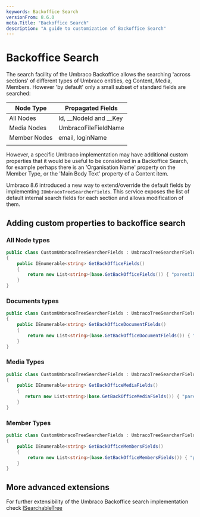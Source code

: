 ```yaml
---
keywords: Backoffice Search
versionFrom: 8.6.0
meta.Title: "Backoffice Search"
description: "A guide to customization of Backoffice Search"
---
```


# Backoffice Search

The search facility of the Umbraco Backoffice allows the searching 'across sections' of different types of Umbraco entities, eg Content, Media, Members. However 'by default' only a small subset of standard fields are searched:

| Node Type    | Propagated Fields      |
| ------------ | ---------------------- |
| All Nodes    | Id, __NodeId and __Key |
| Media Nodes  | UmbracoFileFieldName   |
| Member Nodes | email, loginName       |
|              |                        |

However, a specific Umbraco implementation may have additional custom properties that it would be useful to be considered in a Backoffice Search, for example perhaps there is an 'Organisation Name' property on the Member Type, or the 'Main Body Text' property of a Content item. 

Umbraco 8.6 introduced a new way to extend/override the default fields by implementing `IUmbracoTreeSearcherFields`. This service exposes the list of default internal search fields for each section and allows modification of them.

## Adding custom properties to backoffice search

### All Node types

```csharp
public class CustomUmbracoTreeSearcherFields : UmbracoTreeSearcherFields, IUmbracoTreeSearcherFields
{
    public IEnumerable<string> GetBackOfficeFields()
    {
        return new List<string>(base.GetBackOfficeFields()) { "parentID" };
    }
}
```

### Documents types

```csharp
public class CustomUmbracoTreeSearcherFields : UmbracoTreeSearcherFields, IInternalSearchConstants
{
    public IEnumerable<string> GetBackOfficeDocumentFields()
    {
        return new List<string>(base.GetBackOfficeDocumentFields()) { "parentID" };
    }
}
```

### Media Types

```csharp
public class CustomUmbracoTreeSearcherFields : UmbracoTreeSearcherFields, IUmbracoTreeSearcherFields
{
    public IEnumerable<string> GetBackOfficeMediaFields()
    {
       return new List<string>(base.GetBackOfficeMediaFields()) { "parentID" };
    }
}
```

### Member Types

```csharp
public class CustomUmbracoTreeSearcherFields : UmbracoTreeSearcherFields,  IUmbracoTreeSearcherFields
{
    public IEnumerable<string> GetBackOfficeMembersFields()
    {
        return new List<string>(base.GetBackOfficeMembersFields()) { "parentID" };
    }
}
```

## More advanced extensions

For further extensibility of the Umbraco Backoffice search implementation check [ISearchableTree](https://our.umbraco.com/Documentation/Extending/Section-Trees/Searchable-Trees/ "https://our.umbraco.com/Documentation/Extending/Section-Trees/Searchable-Trees/")
